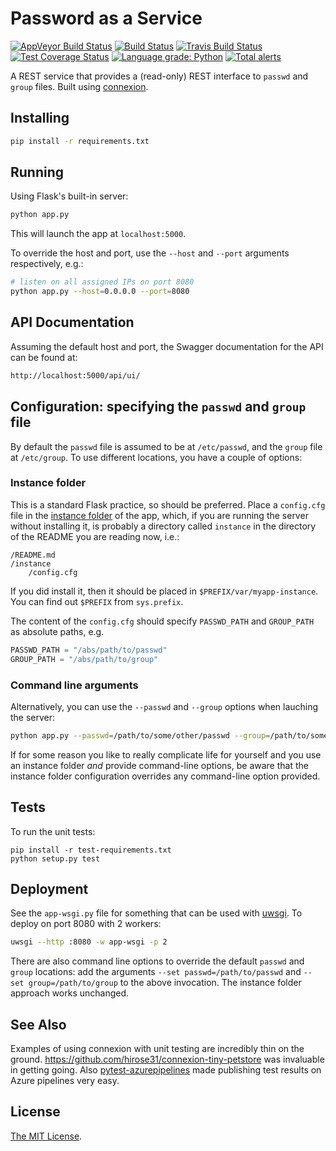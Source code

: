 # Password as a Service

[![AppVeyor Build Status](https://ci.appveyor.com/api/projects/status/github/jlmelville/passaas?branch=master&svg=true)](https://ci.appveyor.com/project/jlmelville/passaas)
[![Build Status](https://dev.azure.com/jlmelville/Python%20Pipeline/_apis/build/status/jlmelville.passaas?branchName=master)](https://dev.azure.com/jlmelville/Python%20Pipeline/_build/latest?definitionId=3&branchName=master)
[![Travis Build Status](https://travis-ci.org/jlmelville/passaas.svg?branch=master)](https://travis-ci.org/jlmelville/passaas)
[![Test Coverage Status](https://coveralls.io/repos/github/jlmelville/passaas/badge.svg)](https://coveralls.io/github/jlmelville/passaas)
[![Language grade: Python](https://img.shields.io/lgtm/grade/python/g/jlmelville/passaas.svg?logo=lgtm&logoWidth=18)](https://lgtm.com/projects/g/jlmelville/passaas/context:python)
[![Total alerts](https://img.shields.io/lgtm/alerts/g/jlmelville/passaas.svg?logo=lgtm&logoWidth=18)](https://lgtm.com/projects/g/jlmelville/passaas/alerts/)

A REST service that provides a (read-only) REST interface to `passwd` and `group` files. Built using [connexion](https://github.com/zalando/connexion).

## Installing

```bash
pip install -r requirements.txt
```

## Running

Using Flask's built-in server:

```bash
python app.py
```

This will launch the app at `localhost:5000`.

To override the host and port, use the `--host` and `--port` arguments respectively, e.g.:

```bash
# listen on all assigned IPs on port 8080
python app.py --host=0.0.0.0 --port=8080
```

## API Documentation

Assuming the default host and port, the Swagger documentation for the API can be found at:

```bash
http://localhost:5000/api/ui/
```

## Configuration: specifying the `passwd` and `group` file

By default the `passwd` file is assumed to be at `/etc/passwd`, and the `group` file at `/etc/group`. To use different locations, you have a couple of options:

### Instance folder

This is a standard Flask practice, so should be preferred. Place a `config.cfg` file in the [instance folder](http://flask.pocoo.org/docs/1.0/config/#instance-folders) of the app, which, if you are running the server without installing it, is probably a directory called `instance` in the
directory of the README you are reading now, i.e.:

```none
/README.md
/instance
    /config.cfg
```

If you did install it, then it should be placed in `$PREFIX/var/myapp-instance`. You can find out `$PREFIX` from `sys.prefix`.

The content of the `config.cfg` should specify `PASSWD_PATH` and `GROUP_PATH` as absolute paths, e.g.

```python
PASSWD_PATH = "/abs/path/to/passwd"
GROUP_PATH = "/abs/path/to/group"
```

### Command line arguments

Alternatively, you can use the `--passwd` and `--group` options when lauching the server:

```bash
python app.py --passwd=/path/to/some/other/passwd --group=/path/to/some/other/group
```

If for some reason you like to really complicate life for yourself and you use an instance folder *and* provide command-line options, be aware that the instance folder configuration overrides any command-line option provided.



## Tests

To run the unit tests:

```shell
pip install -r test-requirements.txt
python setup.py test
```

## Deployment

See the `app-wsgi.py` file for something that can be used with [uwsgi](http://projects.unbit.it/uwsgi/). To deploy on port 8080 with 2 workers:

```bash
uwsgi --http :8080 -w app-wsgi -p 2
```

There are also command line options to override the default `passwd` and `group` locations: add the arguments `--set passwd=/path/to/passwd` and `--set group=/path/to/group` to the above invocation. The instance folder approach works unchanged.

## See Also

Examples of using connexion with unit testing are incredibly thin on the ground. <https://github.com/hirose31/connexion-tiny-petstore> was invaluable in getting going. Also [pytest-azurepipelines](https://pypi.org/project/pytest-azurepipelines/) made publishing test results on Azure pipelines very easy.

## License

[The MIT License](https://opensource.org/licenses/MIT).

